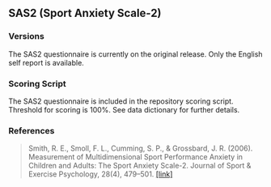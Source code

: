 ## SAS2 (Sport Anxiety Scale-2)

### Versions
The SAS2 questionnaire is currently on the original release. Only the English self report is available.


### Scoring Script
The SAS2 questionnaire is included in the repository scoring script. Threshold for scoring is 100%. See data dictionary for further details.


### References
> Smith, R. E., Smoll, F. L., Cumming, S. P., & Grossbard, J. R. (2006). Measurement of Multidimensional Sport Performance Anxiety in Children and Adults: The Sport Anxiety Scale-2. Journal of Sport & Exercise Psychology, 28(4), 479–501. [[link]](https://psycnet.apa.org/record/2006-22413-004)